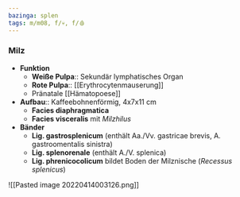 ```yaml
---
bazinga: splen
tags: m/m08, f/💀, f/🩸
---
```

### Milz
- **Funktion**
	- **Weiße Pulpa**:: Sekundär lymphatisches Organ
	- **Rote Pulpa**:: [[Erythrocytenmauserung]]
	- Pränatale [[Hämatopoese]]
- **Aufbau**:: Kaffeebohnenförmig, 4x7x11 cm
	- **Facies diaphragmatica**
	- **Facies visceralis** mit *Milzhilus*
- **Bänder**
	- **Lig. gastrosplenicum** (enthält Aa./Vv. gastricae brevis, A. gastroomentalis sinistra)
	- **Lig. splenorenale** (enthält A./V. splenica)
	- **Lig. phrenicocolicum** bildet Boden der Milznische (*Recessus splenicus*)

![[Pasted image 20220414003126.png]]